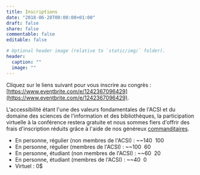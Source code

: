 ```yaml
---
title: Inscriptions
date: "2018-06-28T00:00:00+01:00"
draft: false
share: false
commentable: false
editable: false

# Optional header image (relative to `static/img/` folder).
header:
  caption: ""
  image: ""
---
```


Cliquez sur le liens suivant pour vous inscrire au congrès : [https://www.eventbrite.com/e/1242367096429](https://www.eventbrite.com/e/1242367096429).

L'accessibilité étant l'une des valeurs fondamentales de l'ACSI et du domaine des sciences de l'information et des bibliothèques, la participation virtuelle à la conférence restera gratuite et nous sommes fiers d'offrir des frais d'inscription réduits grâce à l'aide de nos généreux [commanditaires](https://acsi2025.ca/sponsors/).

- En personne, régulier (non membres de l'ACSI) : ~~140$~~ 100$ 
- En personne, régulier (membres de l'ACSI) : ~~100$~~ 60$
- En personne, étudiant (non membres de l'ACSI) : ~~60$~~ 20$
- En personne, étudiant (membres de l'ACSI) : ~~40$~~ 0$
- Virtuel : 0$